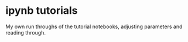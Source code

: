 # ipynb tutorials
My own run throughs of the tutorial notebooks, adjusting parameters and reading through.
